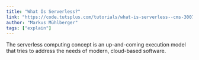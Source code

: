 ```yaml
---
title: "What Is Serverless?"
link: "https://code.tutsplus.com/tutorials/what-is-serverless--cms-30077"
author: "Markus Mühlberger"
tags: ["explain"]
---
```


The serverless computing concept is an up-and-coming execution model that tries to address the needs of modern, cloud-based software.
